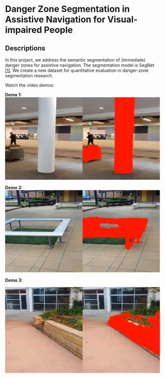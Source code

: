 # Danger Zone Segmentation in Assistive Navigation for Visual-impaired People
## Descriptions
In this project, we address the semantic segmentation of (immediate) danger zones for assistive navigation. The segmentation model is SegNet [[1]](https://ieeexplore.ieee.org/document/7803544). We create a new dataset for quantitative evaluation in danger-zone segmentation research.

Watch the video demos:

**Demo 1:** 
[![Watch the video](/image/image_1.PNG)](https://youtu.be/O3JvAqH_LsY)

**Demo 2:** 
[![Watch the video](/image/image_2.PNG)](https://youtu.be/woRuUHI-8WU)

**Demo 3:** 

[![Watch the video](/image/image_3.PNG)](https://youtu.be/qIfCHG8bS8E)
